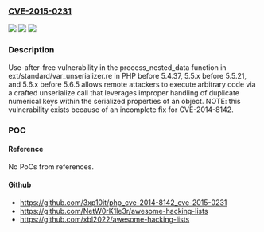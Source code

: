 ### [CVE-2015-0231](https://cve.mitre.org/cgi-bin/cvename.cgi?name=CVE-2015-0231)
![](https://img.shields.io/static/v1?label=Product&message=n%2Fa&color=blue)
![](https://img.shields.io/static/v1?label=Version&message=n%2Fa&color=blue)
![](https://img.shields.io/static/v1?label=Vulnerability&message=n%2Fa&color=brighgreen)

### Description

Use-after-free vulnerability in the process_nested_data function in ext/standard/var_unserializer.re in PHP before 5.4.37, 5.5.x before 5.5.21, and 5.6.x before 5.6.5 allows remote attackers to execute arbitrary code via a crafted unserialize call that leverages improper handling of duplicate numerical keys within the serialized properties of an object.  NOTE: this vulnerability exists because of an incomplete fix for CVE-2014-8142.

### POC

#### Reference
No PoCs from references.

#### Github
- https://github.com/3xp10it/php_cve-2014-8142_cve-2015-0231
- https://github.com/NetW0rK1le3r/awesome-hacking-lists
- https://github.com/xbl2022/awesome-hacking-lists

